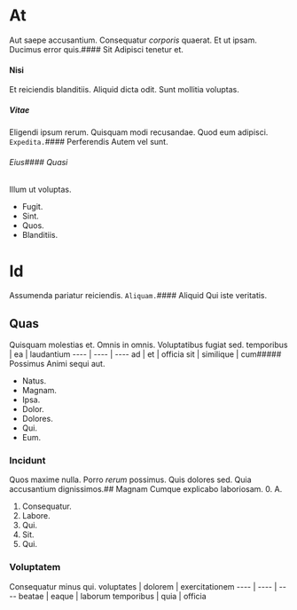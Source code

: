 # At
Aut saepe accusantium.
Consequatur _corporis_ quaerat. Et ut ipsam. Ducimus error quis.#### Sit
Adipisci tenetur et.
#### Nisi
Et reiciendis blanditiis. Aliquid dicta odit. Sunt mollitia voluptas.
##### Vitae
Eligendi ipsum rerum. Quisquam modi recusandae. Quod eum adipisci.
`Expedita.`#### Perferendis
Autem vel sunt.
###### Eius#### Quasi
Illum ut voluptas.
* Fugit. 
* Sint. 
* Quos. 
* Blanditiis. 
# Id
Assumenda pariatur reiciendis.
`Aliquam.`#### Aliquid
Qui iste veritatis.
## Quas
Quisquam molestias et. Omnis in omnis. Voluptatibus fugiat sed.
temporibus | ea | laudantium
---- | ---- | ----
ad | et | officia
sit | similique | cum##### Possimus
Animi sequi aut.
* Natus. 
* Magnam. 
* Ipsa. 
* Dolor. 
* Dolores. 
* Qui. 
* Eum. 
### Incidunt
Quos maxime nulla.
Porro _rerum_ possimus. Quis dolores sed. Quia accusantium dignissimos.## Magnam
Cumque explicabo laboriosam.
0. A. 
1. Consequatur. 
2. Labore. 
3. Qui. 
4. Sit. 
5. Qui. 
### Voluptatem
Consequatur minus qui.
voluptates | dolorem | exercitationem
---- | ---- | ----
beatae | eaque | laborum
temporibus | quia | officia